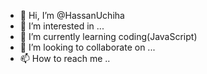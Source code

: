 - 👋 Hi, I’m @HassanUchiha
- 👀 I’m interested in ...
- 🌱 I’m currently learning coding(JavaScript)
- 💞️ I’m looking to collaborate on ...
- 📫 How to reach me .. 

<!---
HassanUchiha/HassanUchiha is a ✨ special ✨ repository because its `README.md` (this file) appears on your GitHub profile.
You can click the Preview link to take a look at your changes.
--->
